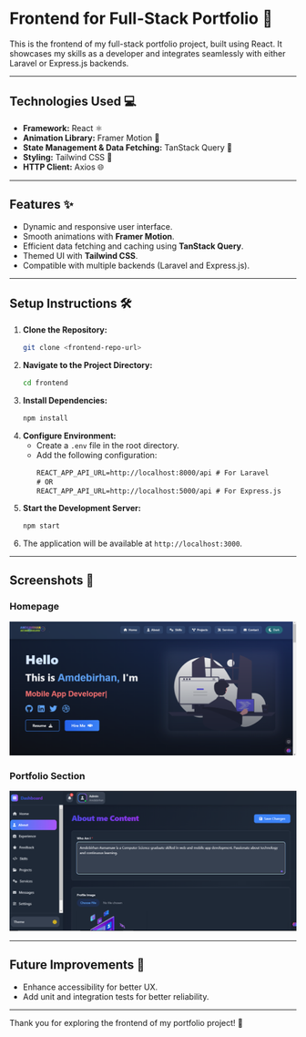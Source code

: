 # Frontend for Full-Stack Portfolio 🚀

This is the frontend of my full-stack portfolio project, built using React. It showcases my skills as a developer and integrates seamlessly with either Laravel or Express.js backends.

---

## **Technologies Used** 💻

- **Framework:** React ⚛️
- **Animation Library:** Framer Motion 🎥
- **State Management & Data Fetching:** TanStack Query 🔄
- **Styling:** Tailwind CSS 🎨
- **HTTP Client:** Axios 🌐

---

## **Features** ✨

- Dynamic and responsive user interface.
- Smooth animations with **Framer Motion**.
- Efficient data fetching and caching using **TanStack Query**.
- Themed UI with **Tailwind CSS**.
- Compatible with multiple backends (Laravel and Express.js).

---

## **Setup Instructions** 🛠️

1. **Clone the Repository:**
   ```bash
   git clone <frontend-repo-url>
   ```
2. **Navigate to the Project Directory:**
   ```bash
   cd frontend
   ```
3. **Install Dependencies:**
   ```bash
   npm install
   ```
4. **Configure Environment:**
   - Create a `.env` file in the root directory.
   - Add the following configuration:
     ```env
     REACT_APP_API_URL=http://localhost:8000/api # For Laravel
     # OR
     REACT_APP_API_URL=http://localhost:5000/api # For Express.js
     ```
5. **Start the Development Server:**
   ```bash
   npm start
   ```
6. The application will be available at `http://localhost:3000`.

---

## **Screenshots** 📸

### **Homepage**

![Homepage](../screenshots/homepage.png)

### **Portfolio Section**

![Portfolio Section](../screenshots/dashboard.png)

---

## **Future Improvements** 🚀

- Enhance accessibility for better UX.
- Add unit and integration tests for better reliability.

---

Thank you for exploring the frontend of my portfolio project! 🌟
